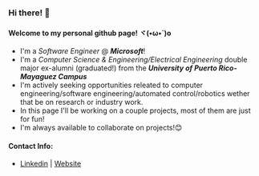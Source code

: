 ### Hi there! 👋
#### Welcome to my personal github page! ヾ(•ω•\`)o
- I'm a _Software Engineer_ @ _**Microsoft**_!
- I'm a _Computer Science & Engineering/Electrical Engineering_ double major ex-alumni (graduated!) from the _**University of Puerto Rico- Mayaguez Campus**_
- I'm actively seeking opportunities releated to computer engineering/software engineering/automated control/robotics wether that be on research or industry work.
- In this page I'll be working on a couple projects, most of them are just for fun!
- I'm always available to collaborate on projects!😊

#### Contact Info:
- [Linkedin](https://www.linkedin.com/in/albertocruz6/) | [Website](http://albertocruz6.com)
